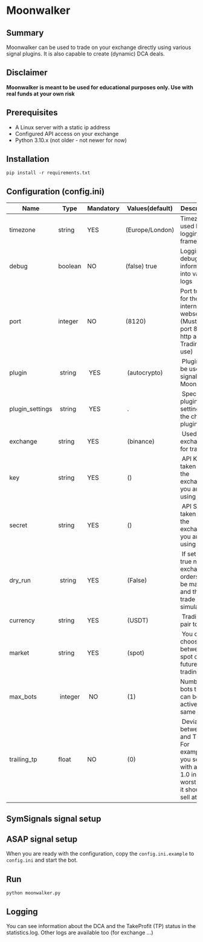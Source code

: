 # Moonwalker
## Summary
Moonwalker can be used to trade on your exchange directly using various signal plugins. It is also capable to create (dynamic) DCA deals.

## Disclaimer
**Moonwalker is meant to be used for educational purposes only. Use with real funds at your own risk**

## Prerequisites
- A Linux server with a static ip address
- Configured API access on your exchange
- Python 3.10.x (not older - not newer for now)

## Installation
```pip install -r requirements.txt```

## Configuration (config.ini)
Name | Type | Mandatory | Values(default) | Description
------------ | ------------ | ------------ | ------------ | ------------
timezone | string | YES | (Europe/London) | Timezone used by the logging framework
debug | boolean | NO | (false) true  | Logging debugging information into various logs
port | integer | NO | (8120) | Port to use for the internal webserver (Must be port 80 for http and Tradingview use)
plugin | string | YES | (autocrypto) | Plugin to be used as signal for Moonwalker
plugin_settings | string | YES | . | Specific plugin settings for the chosen plugin
exchange | string | YES | (binance) | Used exchange for trading
key | string | YES | () | API Key taken from the exchange you are using
secret | string | YES | () | API Secret taken from the exchange you are using
dry_run | string | YES | (False) | If set to true no exchange orders will be made and the trade will be simulated
currency | string | YES | (USDT) | Trading pair to use
market | string | YES | (spot) | You can choose between spot or future trading
max_bots | integer | NO | (1) | Number of bots that can be active at the same time
trailing_tp | float | NO | (0) | Deviation between TP and TTP. For example, if you set 0.5 with a tp of 1.0 in the worst case it should sell at 0.5

## SymSignals signal setup

## ASAP signal setup

When you are ready with the configuration, copy the ``config.ini.example`` to ``config.ini`` and start the bot.

## Run
```python moonwalker.py```

## Logging
You can see information about the DCA and the TakeProfit (TP) status in the statistics.log. Other logs are available too (for exchange ...)


